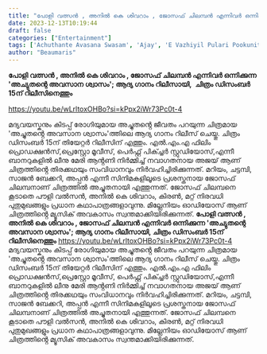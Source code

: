 ```yaml
---
title: "പോളി വത്സൻ , അനിൽ കെ ശിവറാം , ജോസഫ് ചിലമ്പൻ എന്നിവർ ഒന്നിക്കുന്ന 'അച്യുതന്റെ അവസാന ശ്വാസം'; ആദ്യ ഗാനം റിലീസായി"
date: 2023-12-13T10:19:44
draft: false
categories: ["Entertainment"]
tags: ['Achuthante Avasana Swasam', 'Ajay', 'E Vazhiyil Pulari Pookunitha', 'K S Harishankar']
author: "Beaumaris"
---
```


<strong>പോളി വത്സൻ , അനിൽ കെ ശിവറാം , ജോസഫ് ചിലമ്പൻ എന്നിവർ ഒന്നിക്കുന്ന 'അച്യുതന്റെ അവസാന ശ്വാസം'; ആദ്യ ഗാനം റിലീസായി,  ചിത്രം ഡിസംബർ 15ന് റിലീസിനെത്തും</strong>

https://youtu.be/wLrltoxOHBo?si=kPpx2iWr73Pc0t-4

മദ്യവയസ്കനും കിടപ്പ് രോഗിയുമായ അച്ചുതൻ്റെ ജീവതം പറയുന്ന ചിത്രമായ 'അച്ചുതൻ്റെ അവസാന ശ്വാസം'ത്തിലെ ആദ്യ ഗാനം റിലീസ് ചെയ്തു. ചിത്രം ഡിസംബർ 15ന് തിയേറ്റർ റിലീസിന് എത്തും. എൽ.എം.എ ഫിലിം പ്രൊഡക്ഷൻസ്,പ്രെസ്റ്റോ മൂവീസ്, പെർഫ്റ്റ് പിക്ച്ചർ സ്റ്റുഡിയോസ്,എന്നീ ബാനറുകളിൽ ലീനു മേരി ആൻ്റണി നിർമ്മിച്ച് നവാഗതനായ അജയ് ആണ് ചിത്രത്തിൻ്റെ തിരക്കഥയും സംവിധാനവും നിർവഹിച്ചിരിക്കുന്നത്. മറിയം, ചട്ടമ്പി, സാജൻ ബേക്കറി, അപ്പൻ എന്നീ സിനിമകളിലൂടെ പ്രശസ്തനായ ജോസഫ് ചിലമ്പനാണ് ചിത്രത്തിൽ അച്ചുതനായി എത്തുന്നത്. ജോസഫ് ചിലമ്പനെ കൂടാതെ പൗളി വൽസൻ, അനിൽ കെ ശിവറാം, കിരൺ, മറ്റ് നിരവധി പുതുമുഖങ്ങളും പ്രധാന കഥാപാത്രങ്ങളാവുന്നു. മില്ലേനിയം ഓഡിയോസ് ആണ് ചിത്രത്തിൻ്റെ മ്യൂസിക് അവകാസം സ്വന്തമാക്കിയിരിക്കുന്നത്.
**പോളി വത്സൻ , അനിൽ കെ ശിവറാം , ജോസഫ് ചിലമ്പൻ എന്നിവർ ഒന്നിക്കുന്ന 'അച്യുതന്റെ അവസാന ശ്വാസം'; ആദ്യ ഗാനം റിലീസായി, ചിത്രം ഡിസംബർ 15ന് റിലീസിനെത്തും** https://youtu.be/wLrltoxOHBo?si=kPpx2iWr73Pc0t-4 മദ്യവയസ്കനും കിടപ്പ് രോഗിയുമായ അച്ചുതൻ്റെ ജീവതം പറയുന്ന ചിത്രമായ 'അച്ചുതൻ്റെ അവസാന ശ്വാസം'ത്തിലെ ആദ്യ ഗാനം റിലീസ് ചെയ്തു. ചിത്രം ഡിസംബർ 15ന് തിയേറ്റർ റിലീസിന് എത്തും. എൽ.എം.എ ഫിലിം പ്രൊഡക്ഷൻസ്,പ്രെസ്റ്റോ മൂവീസ്, പെർഫ്റ്റ് പിക്ച്ചർ സ്റ്റുഡിയോസ്,എന്നീ ബാനറുകളിൽ ലീനു മേരി ആൻ്റണി നിർമ്മിച്ച് നവാഗതനായ അജയ് ആണ് ചിത്രത്തിൻ്റെ തിരക്കഥയും സംവിധാനവും നിർവഹിച്ചിരിക്കുന്നത്. മറിയം, ചട്ടമ്പി, സാജൻ ബേക്കറി, അപ്പൻ എന്നീ സിനിമകളിലൂടെ പ്രശസ്തനായ ജോസഫ് ചിലമ്പനാണ് ചിത്രത്തിൽ അച്ചുതനായി എത്തുന്നത്. ജോസഫ് ചിലമ്പനെ കൂടാതെ പൗളി വൽസൻ, അനിൽ കെ ശിവറാം, കിരൺ, മറ്റ് നിരവധി പുതുമുഖങ്ങളും പ്രധാന കഥാപാത്രങ്ങളാവുന്നു. മില്ലേനിയം ഓഡിയോസ് ആണ് ചിത്രത്തിൻ്റെ മ്യൂസിക് അവകാസം സ്വന്തമാക്കിയിരിക്കുന്നത്.
